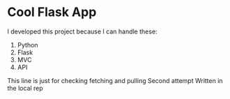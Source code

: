 Cool Flask App
==============

I developed this project because I can handle these:
1.  Python
2.  Flask
3.  MVC
4.  API

This line is just for checking fetching and pulling
Second attempt
Written in the local rep
